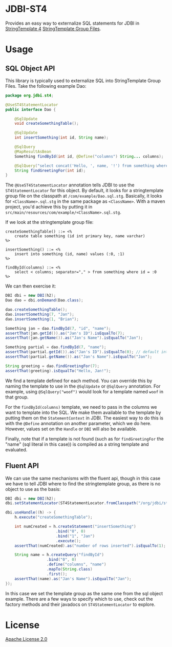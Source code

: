 # JDBI-ST4

Provides an easy way to externalize SQL statements for JDBI in
[StringTemplate 4](https://github.com/antlr/stringtemplate4) [StringTemplate Group Files](https://github.com/antlr/stringtemplate4/blob/master/doc/groups.md).

# Usage


## SQL Object API 

This library is typically used to externalize SQL into StringTemplate Group Files. Take the following example Dao:

```java
package org.jdbi.st4;

@UseST4StatementLocator
public interface Dao {

    @SqlUpdate
    void createSomethingTable();

    @SqlUpdate
    int insertSomething(int id, String name);

    @SqlQuery
    @MapResultAsBean
    Something findById(int id, @Define("columns") String... columns);

    @SqlQuery("select concat('Hello, ', name, '!') from something where id = :0")
    String findGreetingFor(int id);
}
```

The `@UseST4StatementLocator` annotation tells JDBI to use the `ST4StatementLocator` for this object. By default, it
looks for a stringtemplate group file on the classpath at `/com/example/Dao.sql.stg`. Basically, it looks for 
`<ClassName>.sql.stg` in the same package as `<ClassName>`. With a maven project, you'd achieve this by putting it in `src/main/resources/com/example/<ClassName>.sql.stg`.
 
If we look at the stringtemplate group file:

```
createSomethingTable() ::= <%
    create table something (id int primary key, name varchar)
%>

insertSomething() ::= <%
    insert into something (id, name) values (:0, :1)
%>

findById(columns) ::= <%
    select < columns; separator="," > from something where id = :0
%>
```

We can then exercise it:

```java
DBI dbi = new DBI(h2);
Dao dao = dbi.onDemand(Dao.class);

dao.createSomethingTable();
dao.insertSomething(7, "Jan");
dao.insertSomething(1, "Brian");

Something jan = dao.findById(7, "id", "name");
assertThat(jan.getId()).as("Jan's ID").isEqualTo(7);
assertThat(jan.getName()).as("Jan's Name").isEqualTo("Jan");

Something partial = dao.findById(7, "name");
assertThat(partial.getId()).as("Jan's ID").isEqualTo(0); // default int value
assertThat(partial.getName()).as("Jan's Name").isEqualTo("Jan");

String greeting = dao.findGreetingFor(7);
assertThat(greeting).isEqualTo("Hello, Jan!");

```

We find a template defined for each method. You can override this by naming the template to use in the `@SqlUpdate`
or `@SqlQuery` annotation. For example, using `@SqlQuery("woof")` would look for a template named `woof` in that group.

For the `findById(columns)` template, we need to pass in the columns we want to template into the SQL. We make them
available to the template by putting them on the `StatementContext` in JDBI. The easiest way to do this is with the 
`@Define` annotation on another parameter, which we do here. However, values set on the `Handle` or `DBI` will also
be available.

Finally, note that if a template is not found (such as for `findGreetingFor` the "name" (sql literal in this case))
is compiled as a string template and evaluated.

## Fluent API

We can use the same mechanisms with the fluent api, though in this case we have to tell JDBI where to 
find the stringtemplate group, as there is no object to use as the basis:

```java
DBI dbi = new DBI(h2);
dbi.setStatementLocator(ST4StatementLocator.fromClasspath("/org/jdbi/st4/ExampleTest.Dao.sql.stg"));

dbi.useHandle((h) -> {
    h.execute("createSomethingTable");

    int numCreated = h.createStatement("insertSomething")
                      .bind("0", 0)
                      .bind("1", "Jan")
                      .execute();
    assertThat(numCreated).as("number of rows inserted").isEqualTo(1);

    String name = h.createQuery("findById")
                  .bind("0", 0)
                  .define("columns", "name")
                  .mapTo(String.class)
                  .first();
    assertThat(name).as("Jan's Name").isEqualTo("Jan");
});

```

In this case we set the template group as the same one from the sql object example. There are a few ways to specify
which to use, check out the factory methods and their javadocs on `ST4StatementLocator` to explore. 



# License

[Apache License 2.0](LICENSE)
